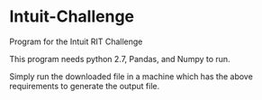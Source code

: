 # Intuit-Challenge
Program for the Intuit RIT Challenge

This program needs python 2.7, Pandas, and Numpy to run.

Simply run the downloaded file in a machine which has the above requirements to generate the output file.
